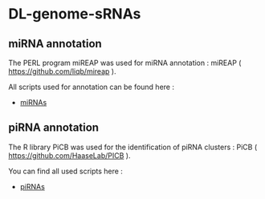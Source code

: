 # DL-genome-sRNAs

## miRNA annotation
The PERL program miREAP was used for miRNA annotation : miREAP ( https://github.com/liqb/mireap ).

All scripts used for annotation can be found here :

- [miRNAs](https://github.com/pepap/DL-genome-sRNAs/tree/main/miRNAs)

## piRNA annotation
The R library PiCB was used for the identification of piRNA clusters : PiCB ( https://github.com/HaaseLab/PICB ).

You can find all used scripts here :

- [piRNAs](https://github.com/pepap/DL-genome-sRNAs/tree/main/piRNAs)
